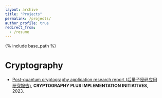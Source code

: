 ```yaml
---
layout: archive
title: "Projects"
permalink: /projects/
author_profile: true
redirect_from:
  - /resume
---
```


{% include base_path %}

# Cryptography

* [Post-quantum cryptography application research report (后量子密码应用研究报告)](https://www.wosign.com/Docdownload/20231130.pdf), **CRYPTOGRAPHY PLUS IMPLEMENTATION INITIATIVES**, 2023.
